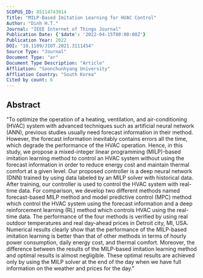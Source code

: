 ```yaml
---
SCOPUS_ID: 85114743914
Title: "MILP-Based Imitation Learning for HVAC Control"
Author: "Dinh H.T."
Journal: "IEEE Internet of Things Journal"
Publication Date: {'$date': '2022-04-15T00:00:00Z'}
Publication Year: 2022
DOI: "10.1109/JIOT.2021.3111454"
Source Type: "Journal"
Document Type: "ar"
Document Type Description: "Article"
Affliation: "Soonchunhyang University"
Affliation Country: "South Korea"
Cited by count: 6
---
```


## Abstract
"To optimize the operation of a heating, ventilation, and air-conditioning (HVAC) system with advanced techniques such as artificial neural network (ANN), previous studies usually need forecast information in their method. However, the forecast information inevitably contains errors all the time, which degrade the performance of the HVAC operation. Hence, in this study, we propose a mixed-integer linear programming (MILP)-based imitation learning method to control an HVAC system without using the forecast information in order to reduce energy cost and maintain thermal comfort at a given level. Our proposed controller is a deep neural network (DNN) trained by using data labeled by an MILP solver with historical data. After training, our controller is used to control the HVAC system with real-time data. For comparison, we develop two different methods named forecast-based MILP method and model predictive control (MPC) method which control the HVAC system using the forecast information and a deep reinforcement learning (RL) method which controls HVAC using the real-time data. The performance of the four methods is verified by using real outdoor temperatures and real day-ahead prices in Detroit city, MI, USA. Numerical results clearly show that the performance of the MILP-based imitation learning is better than that of other methods in terms of hourly power consumption, daily energy cost, and thermal comfort. Moreover, the difference between the results of the MILP-based imitation learning method and optimal results is almost negligible. These optimal results are achieved only by using the MILP solver at the end of the day when we have full information on the weather and prices for the day."
